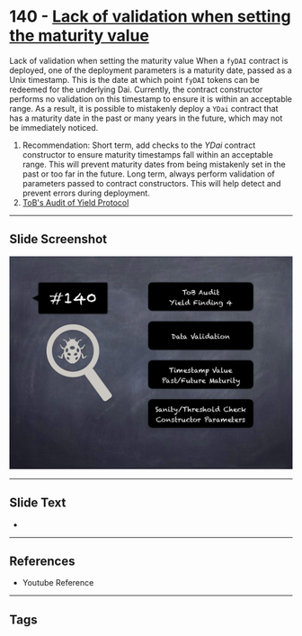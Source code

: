 
# 140 - [Lack of validation when setting the maturity value](./Lack%20of%20validation%20when%20setting%20the%20maturity%20value.md)

Lack of validation when setting the maturity value When a `fyDAI` contract is deployed, one of the deployment parameters is a maturity date, passed as a Unix timestamp. This is the date at which point `fyDAI` tokens can be redeemed for the underlying Dai. Currently, the contract constructor performs no validation on this timestamp to ensure it is within an acceptable range. As a result, it is possible to mistakenly deploy a `YDai` contract that has a maturity date in the past or many years in the future, which may not be immediately noticed.


1. Recommendation: Short term, add checks to the _YDai_ contract constructor to ensure maturity timestamps fall within an acceptable range. This will prevent maturity dates from being mistakenly set in the past or too far in the future. Long term, always perform validation of parameters passed to contract constructors. This will help detect and prevent errors during deployment.
2. [ToB's Audit of Yield Protocol](https://github.com/trailofbits/publications/blob/master/reviews/YieldProtocol.pdf)


___
## Slide Screenshot
![140.png](../../images/8.%20Audit%20Findings%20201/140.png)
___
## Slide Text
- 
___
## References
- Youtube Reference
___
## Tags
